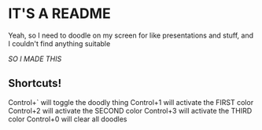 IT'S A README
=============
Yeah, so I need to doodle on my screen for like presentations and stuff, and I couldn't find anything suitable

*SO I MADE THIS*

Shortcuts!
----------
Control+` will toggle the doodly thing
Control+1 will activate the FIRST color
Control+2 will activate the SECOND color
Control+3 will activate the THIRD color
Control+0 will clear all doodles
